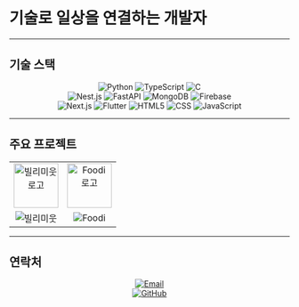 # 기술로 일상을 연결하는 개발자

---

## 기술 스택
<p align="center">
  <img src="https://img.shields.io/badge/python-3776AB?style=for-the-badge&logo=python&logoColor=white" alt="Python">
  <img src="https://img.shields.io/badge/typescript-3178C6?style=for-the-badge&logo=typescript&logoColor=white" alt="TypeScript">
  <img src="https://img.shields.io/badge/C-A8B9CC?style=for-the-badge&logo=C&logoColor=white" alt="C">
  <br>
  <img src="https://img.shields.io/badge/nest.js-E0234E?style=for-the-badge&logo=nestjs&logoColor=white" alt="Nest.js">
  <img src="https://img.shields.io/badge/fastAPI-009688?style=for-the-badge&logo=FastAPI&logoColor=white" alt="FastAPI">
  <img src="https://img.shields.io/badge/mongoDB-47A248?style=for-the-badge&logo=MongoDB&logoColor=white" alt="MongoDB">
  <img src="https://img.shields.io/badge/firebase-FFCA28?style=for-the-badge&logo=firebase&logoColor=white" alt="Firebase">
  <br>
  <img src="https://img.shields.io/badge/next.js-000000?style=for-the-badge&logo=nextdotjs&logoColor=white" alt="Next.js">
  <img src="https://img.shields.io/badge/flutter-02569B?style=for-the-badge&logo=flutter&logoColor=white" alt="Flutter">
  <img src="https://img.shields.io/badge/html5-E34F26?style=for-the-badge&logo=html5&logoColor=white" alt="HTML5">
  <img src="https://img.shields.io/badge/css-1572B6?style=for-the-badge&logo=css3&logoColor=white" alt="CSS">
  <img src="https://img.shields.io/badge/javascript-F7DF1E?style=for-the-badge&logo=javascript&logoColor=black" alt="JavaScript">
</p>

---

## 주요 프로젝트
<table align="center">
  <tr>
    <!-- 로고 나란히 배치 -->
    <td align="center">
      <a href="https://github.com/billimiut" style="text-decoration: none;">
        <img src="https://github.com/user-attachments/assets/33eadef1-d81e-4595-9ae0-05a75c582a6a" width="80" alt="빌리미웃 로고">
      </a>
    </td>
    <td align="center">
      <a href="https://github.com/sunwoong00/lesik" style="text-decoration: none;">
        <img src="https://github.com/user-attachments/assets/2daf0365-d926-4f93-ba08-c9d38b253a7b" width="80" alt="Foodi 로고">
      </a>
    </td>
  </tr>
  <tr>
    <!-- 뱃지 나란히 배치 -->
    <td align="center">
      <a href="https://github.com/billimiut" style="text-decoration: none;">
        <img src="https://img.shields.io/badge/빌리미웃-실시간 초근접 물건 빌림 서비스-FFB900?style=for-the-badge" alt="빌리미웃">
      </a>
    </td>
    <td align="center">
      <a href="https://github.com/sunwoong00/lesik" style="text-decoration: none;">
        <img src="https://img.shields.io/badge/Foodi-AI 기반 디지털 레시피 생성기-196f3f?style=for-the-badge" alt="Foodi">
      </a>
    </td>
  </tr>
</table>

---

## 연락처
<p align="center">
  <a href="mailto:helmrping@gmail.com">
    <img src="https://img.shields.io/badge/Email-helmrping@gmail.com-D14836?style=for-the-badge&logo=gmail&logoColor=white" alt="Email">
  </a>
  <br>
  <a href="https://github.com/JIGOOOD">
    <img src="https://img.shields.io/badge/GitHub-JIGOOOD-181717?style=for-the-badge&logo=github&logoColor=white" alt="GitHub">
  </a>
</p>
